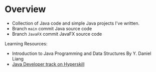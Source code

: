 # Overview
- Collection of Java  code and simple Java projects I've written.
- Branch `main` commit Java source code
- Branch `JavaFX` commit JavaFX source code

Learning Resources:
- Introduction to Java Programming and Data Structures By Y. Daniel Liang
- [Java Developer track on Hyperskill](https://hyperskill.org/tracks/17)
